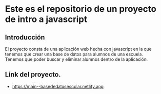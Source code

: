 # Este es el repositorio de un proyecto de intro a javascript
## Introducción
El proyecto consta de una aplicación web hecha con javascript en la que tenemos que crear una base de datos para alumnos de una escuela. Tenemos que poder buscar y eliminar alumnos dentro de la aplicación.
## Link del proyecto.
- https://main--basededatosescolar.netlify.app
